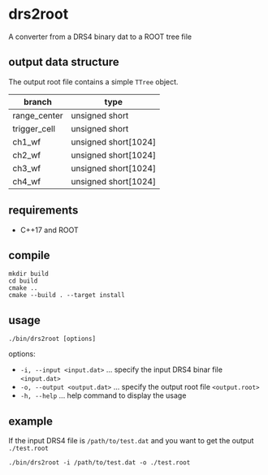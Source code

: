 # drs2root

A converter from a DRS4 binary dat to a ROOT tree file

## output data structure

The output root file contains a simple `TTree` object.

| branch       | type                 |
| ------------ | -------------------- |
| range_center | unsigned short       |
| trigger_cell | unsigned short       |
| ch1_wf       | unsigned short[1024] |
| ch2_wf       | unsigned short[1024] |
| ch3_wf       | unsigned short[1024] |
| ch4_wf       | unsigned short[1024] |

## requirements

- C++17 and ROOT

## compile

```
mkdir build
cd build
cmake ..
cmake --build . --target install
```

## usage

```
./bin/drs2root [options]
```

options:

- `-i, --input <input.dat>`                    ... specify the input DRS4 binar file `<input.dat>`
- `-o, --output <output.dat>`                  ... specify the output root file `<output.root>`
- `-h, --help`                                 ... help command to display the usage

## example

If the input DRS4 file is `/path/to/test.dat` and you want to get the output `./test.root`

```
./bin/drs2root -i /path/to/test.dat -o ./test.root
```
